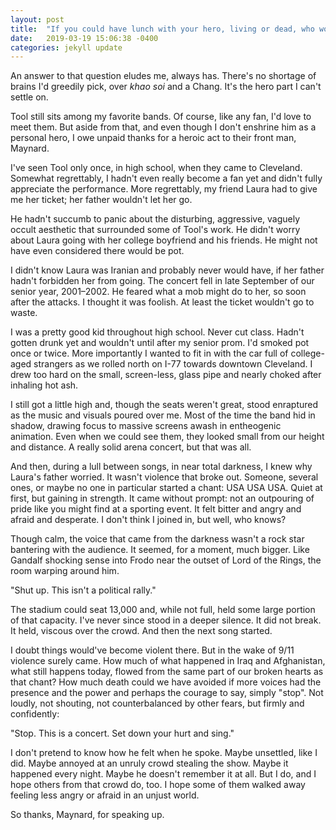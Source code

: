 ```yaml
---
layout: post
title:  "If you could have lunch with your hero, living or dead, who would it be?"
date:   2019-03-19 15:06:38 -0400
categories: jekyll update
---
```

An answer to that question eludes me, always has. There's no shortage of brains I'd greedily pick, over *khao soi* and a Chang. It's the hero part I can't settle on.

Tool still sits among my favorite bands. Of course, like any fan, I'd love to meet them. But aside from that, and even though I don't enshrine him as a personal hero, I owe unpaid thanks for a heroic act to their front man, Maynard.

I've seen Tool only once, in high school, when they came to Cleveland. Somewhat regrettably, I hadn't even really become a fan yet and didn't fully appreciate the performance. More regrettably, my friend Laura had to give me her ticket; her father wouldn't let her go.

He hadn't succumb to panic about the disturbing, aggressive, vaguely occult aesthetic that surrounded some of Tool's work. He didn't worry about Laura going with her college boyfriend and his friends. He might not have even considered there would be pot.

I didn't know Laura was Iranian and probably never would have, if her father hadn't forbidden her from going. The concert fell in late September of our senior year, 2001–2002. He feared what a mob might do to her, so soon after the attacks. I thought it was foolish. At least the ticket wouldn't go to waste.

I was a pretty good kid throughout high school. Never cut class. Hadn't gotten drunk yet and wouldn't until after my senior prom. I'd smoked pot once or twice. More importantly I wanted to fit in with the car full of college-aged strangers as we rolled north on I-77 towards downtown Cleveland. I drew too hard on the small, screen-less, glass pipe and nearly choked after inhaling hot ash.

I still got a little high and, though the seats weren't great, stood enraptured as the music and visuals poured over me. Most of the time the band hid in shadow, drawing focus to massive screens awash in entheogenic animation. Even when we could see them, they looked small from our height and distance. A really solid arena concert, but that was all.

And then, during a lull between songs, in near total darkness, I knew why Laura's father worried. It wasn't violence that broke out. Someone, several ones, or maybe no one in particular started a chant: USA USA USA. Quiet at first, but gaining in strength. It came without prompt: not an outpouring of pride like you might find at a sporting event. It felt bitter and angry and afraid and desperate. I don't think I joined in, but well, who knows?

Though calm, the voice that came from the darkness wasn't a rock star bantering with the audience. It seemed, for a moment, much bigger. Like Gandalf shocking sense into Frodo near the outset of Lord of the Rings, the room warping around him.

"Shut up. This isn't a political rally."

The stadium could seat 13,000 and, while not full, held some large portion of that capacity. I've never since stood in a deeper silence. It did not break. It held, viscous over the crowd. And then the next song started.

I doubt things would've become violent there. But in the wake of 9/11 violence surely came. How much of what happened in Iraq and Afghanistan, what still happens today, flowed from the same part of our broken hearts as that chant? How much death could we have avoided if more voices had the presence and the power and perhaps the courage to say, simply "stop". Not loudly, not shouting, not counterbalanced by other fears, but firmly and confidently: 

"Stop. This is a concert. Set down your hurt and sing."

I don't pretend to know how he felt when he spoke. Maybe unsettled, like I did. Maybe annoyed at an unruly crowd stealing the show. Maybe it happened every night. Maybe he doesn't remember it at all. But I do, and I hope others from that crowd do, too. I hope some of them walked away feeling less angry or afraid in an unjust world.

So thanks, Maynard, for speaking up.